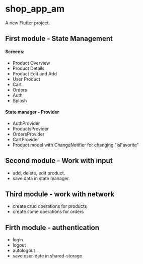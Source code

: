 # shop_app_am

A new Flutter project.


## First module - State Management 

#### Screens:
- Product Overview 
- Product Details
- Product Edit and Add
- User Product
- Cart 
- Orders
- Auth
- Splash
#### State manager - Provider
- AuthProvider
- ProductsProvider
- OrdersProvider
- CartProvider
- Product model with ChangeNotifier for changing "isFavorite"

## Second module - Work with input
- add, delete, edit product.
- save data in state manager.

## Third module - work with network
- create crud operations for products
- create some operations for orders

## Firth module - authentication
- login
- logout
- autologout
- save user-date in shared-storage